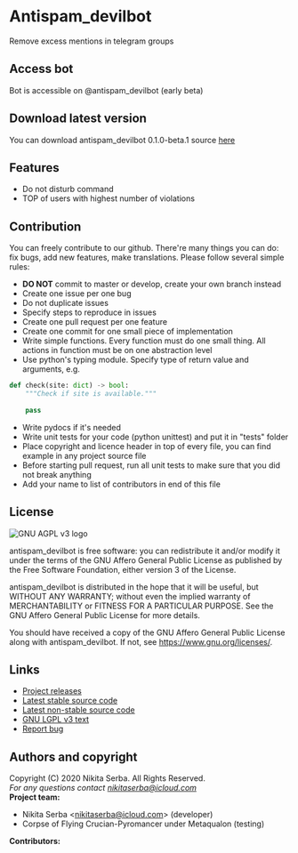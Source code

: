 # Antispam_devilbot
Remove excess mentions in telegram groups

## Access bot
Bot is accessible on @antispam_devilbot (early beta)
## Download latest version
You can download antispam_devilbot 0.1.0-beta.1 source [here](https://github.com/sandsbit/skarmabot/releases/tag/v0.1.0-beta.1)
## Features
* Do not disturb command
* TOP of users with highest number of violations
## Contribution
You can freely contribute to our github. There're many things you can do: fix bugs, add new features, make translations. Please follow several simple rules:
* **DO NOT** commit to master or develop, create your own branch instead
* Create one issue per one bug
* Do not duplicate issues
* Specify steps to reproduce in issues
* Create one pull request per one feature
* Create one commit for one small piece of implementation
* Write simple functions. Every function must do one small thing. All actions in function must be on one abstraction level
* Use python's typing module. Specify type of return value and arguments, e.g.
```python 
def check(site: dict) -> bool:
    """Check if site is available."""
    
    pass
```
* Write pydocs if it's needed
* Write unit tests for your code (python unittest) and put it in "tests" folder
* Place copyright and licence header in top of every file, you can find example in any project source file
* Before starting pull request, run all unit tests to make sure that you did not break anything
* Add your name to list of contributors in end of this file
## License
![GNU AGPL v3 logo](https://www.gnu.org/graphics/agplv3-with-text-162x68.png)

antispam_devilbot is free software: you can redistribute it and/or modify
it under the terms of the GNU Affero General Public License as published by
the Free Software Foundation, either version 3 of the License.

antispam_devilbot is distributed in the hope that it will be useful,
but WITHOUT ANY WARRANTY; without even the implied warranty of
MERCHANTABILITY or FITNESS FOR A PARTICULAR PURPOSE.  See the
GNU Affero General Public License for more details.

You should have received a copy of the GNU Affero General Public License
along with antispam_devilbot.  If not, see <https://www.gnu.org/licenses/>.
## Links
* [Project releases](https://github.com/sandsbit/antispam_devilbot/releases)
* [Latest stable source code](https://github.com/sandsbit/antispam_devilbot/tree/master)
* [Latest non-stable source code](https://github.com/sandsbit/antispam_devilbot/tree/develop)
* [GNU LGPL v3 text](https://github.com/sandsbit/antispam_devilbot/blob/master/LICENSE)
* [Report bug](https://github.com/sandsbit/antispam_devilbot/issues)
## Authors and copyright
Copyright (C) 2020 Nikita Serba. All Rights Reserved.<br>
*For any questions contact <nikitaserba@icloud.com><br>*
**Project team:**
* Nikita Serba <<nikitaserba@icloud.com>> (developer)
* Corpse of Flying Crucian-Pyromancer under Metaqualon (testing)

**Contributors:**
